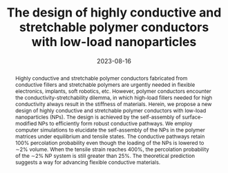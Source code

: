 ---
title: "The design of highly conductive and stretchable polymer conductors with low-load nanoparticles"
authors:
- Yu-Ting Sun
- Can Zhao
- You-Liang Zhu
- Jun-Lei Guan
- Li-Li Zhang
- Lai Wei
- Zhao-Yan Sun
- Yi-Neng Huang
date: "2023-08-16"
doi: "10.1039/D3SM00669G"
publication_types: ["期刊文章"]
publication: "Soft Matter"
publication_short: "Soft Matter"
abstract: "Highly conductive and stretchable polymer conductors  fabricated from conductive fillers and stretchable polymers are urgently  needed in flexible electronics, implants, soft robotics, etc. However,  polymer conductors encounter the conductivity-stretchability dilemma, in  which high-load fillers needed for high conductivity always result in  the stiffness of materials. Herein, we propose a new design of highly  conductive and stretchable polymer conductors with low-load  nanoparticles (NPs). The design is achieved by the self-assembly of  surface-modified NPs to efficiently form robust conductive pathways. We  employ computer simulations to elucidate the self-assembly of the NPs in  the polymer matrices under equilibrium and tensile states. The  conductive pathways retain 100% percolation probability even though the  loading of the NPs is lowered to ∼2% volume. When the tensile strain  reaches 400%, the percolation probability of the ∼2% NP system is still  greater than 25%. The theoretical prediction suggests a way for  advancing flexible conductive materials."
url_pdf: "https://pubs.rsc.org/en/content/articlelanding/2023/sm/d3sm00669g"
---
